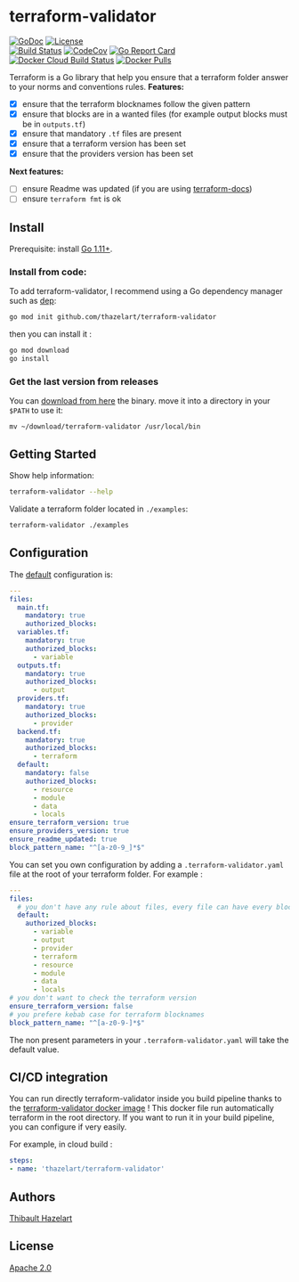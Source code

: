 # terraform-validator
[![GoDoc](https://godoc.org/github.com/thazelart/terraform-validator?status.svg)](https://godoc.org/github.com/thazelart/terraform-validator) [![License](https://img.shields.io/badge/License-Apache%202.0-blue.svg)](https://github.com/gojp/goreportcard/blob/master/LICENSE)          
[![Build Status](https://travis-ci.com/thazelart/terraform-validator.svg?branch=master)](https://travis-ci.com/thazelart/terraform-validator) [![CodeCov](https://codecov.io/gh/thazelart/terraform-validator/branch/master/graph/badge.svg)](https://codecov.io/gh/thazelart/terraform-validator) [![Go Report Card](https://goreportcard.com/badge/github.com/thazelart/terraform-validator)](https://goreportcard.com/report/github.com/thazelart/terraform-validator)      
[![Docker Cloud Build Status](https://img.shields.io/docker/cloud/build/thazelart/terraform-validator.svg)](https://hub.docker.com/r/thazelart/terraform-validator) [![Docker Pulls](https://img.shields.io/docker/pulls/thazelart/terraform-validator)](https://hub.docker.com/r/thazelart/terraform-validator)                 

Terraform is a Go library that help you ensure that a terraform folder answer to your norms and conventions rules.
**Features:**         
 * [x] ensure that the terraform blocknames follow the given pattern             
 * [x] ensure that blocks are in a wanted files (for example output blocks must be in `outputs.tf`)               
 * [x] ensure that mandatory `.tf` files are present               
 * [x] ensure that a terraform version has been set               
 * [x] ensure that the providers version has been set           

**Next features:**                    
 * [ ] ensure Readme was updated (if you are using [terraform-docs](https://github.com/segmentio/terraform-docs))               
 * [ ] ensure `terraform fmt` is ok               

## Install

Prerequisite: install [Go 1.11+](https://golang.org/).

### Install from code:
To add terraform-validator, I recommend using a Go dependency manager such as
[dep](https://github.com/golang/dep):

```bash
go mod init github.com/thazelart/terraform-validator
```

then you can install it :

```bash
go mod download
go install
```

### Get the last version from releases
You can [download from here](https://github.com/thazelart/terraform-validator/releases) the binary. move it into a directory in your `$PATH` to use it:
```
mv ~/download/terraform-validator /usr/local/bin
```

## Getting Started

Show help information:

``` bash
terraform-validator --help
```

Validate a terraform folder located in `./examples`:

```bash
terraform-validator ./examples
```

## Configuration
The [default](/internal/config/default_config.yaml) configuration is:
```yaml
---
files:
  main.tf:
    mandatory: true
    authorized_blocks:
  variables.tf:
    mandatory: true
    authorized_blocks:
      - variable
  outputs.tf:
    mandatory: true
    authorized_blocks:
      - output
  providers.tf:
    mandatory: true
    authorized_blocks:
      - provider
  backend.tf:
    mandatory: true
    authorized_blocks:
      - terraform
  default:
    mandatory: false
    authorized_blocks:
      - resource
      - module
      - data
      - locals
ensure_terraform_version: true
ensure_providers_version: true
ensure_readme_updated: true
block_pattern_name: "^[a-z0-9_]*$"
```

You can set you own configuration by adding a `.terraform-validator.yaml` file at the root of your terraform folder.
For example :
```yaml
---
files:
  # you don't have any rule about files, every file can have every block type
  default:
    authorized_blocks:
      - variable
      - output
      - provider
      - terraform
      - resource
      - module
      - data
      - locals
# you don't want to check the terraform version
ensure_terraform_version: false
# you prefere kebab case for terraform blocknames
block_pattern_name: "^[a-z0-9-]*$"
```
The non present parameters in your `.terraform-validator.yaml` will take the default value.

## CI/CD integration
You can run directly terraform-validator inside you build pipeline thanks to the [terraform-validator docker image](https://hub.docker.com/r/thazelart/terraform-validator) !
This docker file run automatically terraform in the root directory. If you want to run it in your build pipeline, you can configure if very easily.                  

For example, in cloud build :
```yaml
steps:
- name: 'thazelart/terraform-validator'
```

## Authors
[Thibault Hazelart](https://github.com/thazelart)

## License
[Apache 2.0](/LICENSE)
